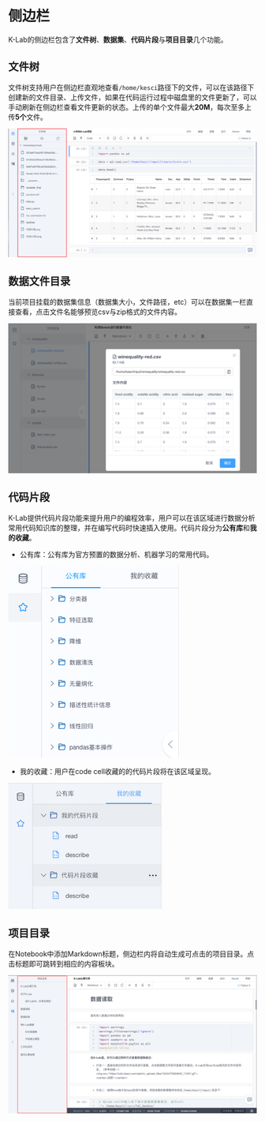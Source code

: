 # 侧边栏

K-Lab的侧边栏包含了**文件树**、**数据集**、**代码片段**与**项目目录**几个功能。

## 文件树
文件树支持用户在侧边栏直观地查看`/home/kesci`路径下的文件，可以在该路径下创建新的文件目录、上传文件，如果在代码运行过程中磁盘里的文件更新了，可以手动刷新在侧边栏查看文件更新的状态。上传的单个文件最大**20M**，每次至多上传**5个**文件。

![image description](/image/文件树.png)

## 数据文件目录
当前项目挂载的数据集信息（数据集大小，文件路径，etc）可以在数据集一栏直接查看，点击文件名能够预览csv与zip格式的文件内容。

![image description](/image/dataset-preview.png)

## 代码片段
K-Lab提供代码片段功能来提升用户的编程效率，用户可以在该区域进行数据分析常用代码知识库的整理，并在编写代码时快速插入使用。代码片段分为**公有库**和**我的收藏**。

* 公有库：公有库为官方预置的数据分析、机器学习的常用代码。        

![image description](/image/code-storage.png)

* 我的收藏：用户在code cell收藏的的代码片段将在该区域呈现。

![image description](/image/code-favourite.png)

## 项目目录
在Notebook中添加Markdown标题，侧边栏内将自动生成可点击的项目目录。点击标题即可跳转到相应的内容板块。

![image description](/image/项目目录.png)
